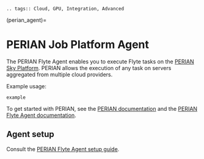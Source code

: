 ```{eval-rst}
.. tags:: Cloud, GPU, Integration, Advanced
```

(perian_agent)=

# PERIAN Job Platform Agent

The PERIAN Flyte Agent enables you to execute Flyte tasks on the [PERIAN Sky Platform](https://perian.io/). PERIAN allows the execution of any task on servers aggregated from multiple cloud providers.

Example usage:

```{auto-examples-toc}
example
```

To get started with PERIAN, see the [PERIAN documentation](https://perian.io/docs/overview) and the [PERIAN Flyte Agent documentation](https://perian.io/docs/flyte-getting-started).

## Agent setup

Consult the [PERIAN Flyte Agent setup guide](https://perian.io/docs/flyte-setup-guide).
